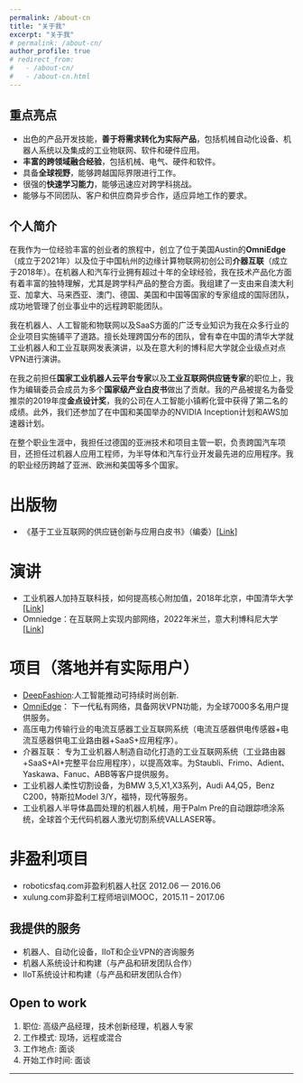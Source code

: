 ```yaml
---
permalink: /about-cn
title: "关于我"
excerpt: "关于我"
# permalink: /about-cn/
author_profile: true
# redirect_from: 
#   - /about-cn/
#   - /about-cn.html
---
```


## 重点亮点

- 出色的产品开发技能，**善于将需求转化为实际产品**，包括机械自动化设备、机器人系统以及集成的工业物联网、软件和硬件应用。
- **丰富的跨领域融合经验**，包括机械、电气、硬件和软件。
- 具备**全球视野**，能够跨越国际界限进行工作。
- 很强的**快速学习能力**，能够迅速应对跨学科挑战。
- 能够与不同团队、客户和供应商异步合作，适应异地工作的要求。

## 个人简介

在我作为一位经验丰富的创业者的旅程中，创立了位于美国Austin的**OmniEdge**（成立于2021年）以及位于中国杭州的边缘计算物联网初创公司**介器互联**（成立于2018年）。在机器人和汽车行业拥有超过十年的全球经验，我在技术产品化方面有着丰富的独特理解，尤其是跨学科产品的整合方面。我组建了一支由来自澳大利亚、加拿大、马来西亚、澳门、德国、美国和中国等国家的专家组成的国际团队，成功地管理了创业事业中的远程跨职能团队。

我在机器人、人工智能和物联网以及SaaS方面的广泛专业知识为我在众多行业的企业项目实施铺平了道路。擅长处理跨国分布的团队，曾有幸在中国的清华大学就工业机器人和工业互联网发表演讲，以及在意大利的博科尼大学就企业级点对点VPN进行演讲。

在我之前担任**国家工业机器人云平台专家**以及**工业互联网供应链专家**的职位上，我作为编辑委员会成员为多个**国家级产业白皮书**做出了贡献。我的产品被提名为备受推崇的2019年度**金点设计奖**，我的公司在人工智能小镇孵化营中获得了第二名的成绩。此外，我们还参加了在中国和美国举办的NVIDIA Inception计划和AWS加速器计划。

在整个职业生涯中，我担任过德国的亚洲技术和项目主管一职，负责跨国汽车项目，还担任过机器人应用工程师，为半导体和汽车行业开发最先进的应用程序。我的职业经历跨越了亚洲、欧洲和美国等多个国家。


出版物
======

* 《基于工业互联网的供应链创新与应用白皮书》（编委）[[Link](http://www.aii-alliance.org/index/c145/n2702.html)]

演讲
====

* 工业机器人加持互联科技，如何提高核心附加值，2018年北京，中国清华大学 [[Link](https://mp.weixin.qq.com/s/2VkoWdY9KRkDBAjkCC4imw)]
* Omniedge：在互联网上实现内部网络，2022年米兰，意大利博科尼大学 [[Link](https://www.ntop.org/ntopconf2022/?lang=en)]


项目（落地并有实际用户）
====

* [DeepFashion](https://deepfashion.us):人工智能推动可持续时尚创新.
* [OmniEdge](https://github.com/omniedgeio)： 下一代私有网络，具备网状VPN功能，为全球7000多名用户提供服务。
* 高压电力传输行业的电流互感器工业互联网系统（电流互感器供电传感器+电流互感器供电工业路由器+SaaS+应用程序）。
* 介器互联： 专为工业机器人制造自动化打造的工业互联网系统（工业路由器+SaaS+AI+完整平台应用程序），以提高效率。为Staubli、Frimo、Adient、Yaskawa、Fanuc、ABB等客户提供服务。
* 工业机器人柔性切割设备，为BMW 3,5,X1,X3系列，Audi A4,Q5，Benz C200，特斯拉Model 3/Y，福特，现代等服务。
* 工业机器人半导体晶圆处理的机器人机械，用于Palm Pre的自动跟踪喷涂系统，全球首个无代码机器人激光切割系统VALLASER等。

非盈利项目
===
* roboticsfaq.com非盈利机器人社区 2012.06 — 2016.06
* xulung.com非盈利工程师培训MOOC，2015.11 – 2017.06

## 我提供的服务

* 机器人、自动化设备，IIoT和企业VPN的咨询服务
* 机器人系统设计和构建（与产品和研发团队合作）
* IIoT系统设计和构建（与产品和研发团队合作）

## Open to work

1. 职位: 高级产品经理，技术创新经理，机器人专家
2. 工作模式: 现场，远程或混合
3. 工作地点: 面谈
4. 开始工作时间: 面谈
----
